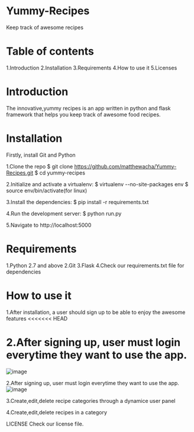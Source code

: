 # Yummy-Recipes
Keep track of awesome recipes

Table of contents
=================
1.Introduction
2.Installation
3.Requirements
4.How to use it
5.Licenses



Introduction
============
The innovative,yummy recipes is an app written in python and flask framework 
that helps you keep track of awesome food recipes.

Installation
============
Firstly, install Git and Python

1.Clone the repo
$ git clone https://github.com/matthewacha/Yummy-Recipes.git
$ cd yummy-recipes

2.Initialize and activate a virtualenv:
$ virtualenv --no-site-packages env
$ source env/bin/activate(for linux)

3.Install the dependencies:
$ pip install -r requirements.txt

4.Run the development server:
$ python run.py

5.Navigate to http://localhost:5000

Requirements
============
1.Python 2.7 and above
2.Git
3.Flask 
4.Check our requirements.txt file for dependencies


How to use it
=============
1.After installation, a user should sign up to be able to enjoy the awesome features
<<<<<<< HEAD

2.After signing up, user must login everytime they want to use the app.
=======
![image](https://user-images.githubusercontent.com/30747298/30844122-f9b52faa-a295-11e7-8230-0cc84e93c780.png)


2.After signing up, user must login everytime they want to use the app.
![image](https://user-images.githubusercontent.com/30747298/30844176-3dc5062a-a296-11e7-9fdd-0e70a29201b0.png)

3.Create,edit,delete recipe categories through a dynamice user panel

4.Create,edit,delete recipes in a category

LICENSE
Check our license file.
